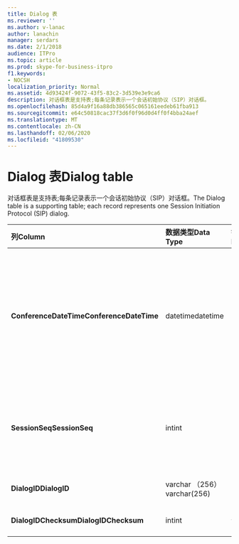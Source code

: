 ```yaml
---
title: Dialog 表
ms.reviewer: ''
ms.author: v-lanac
author: lanachin
manager: serdars
ms.date: 2/1/2018
audience: ITPro
ms.topic: article
ms.prod: skype-for-business-itpro
f1.keywords:
- NOCSH
localization_priority: Normal
ms.assetid: 4d93424f-9072-43f5-83c2-3d539e3e9ca6
description: 对话框表是支持表;每条记录表示一个会话初始协议（SIP）对话框。
ms.openlocfilehash: 85d4a9f16a88db386565c065161eedeb61fba913
ms.sourcegitcommit: e64c50818cac37f3d6f0f96d0d4ff0f4bba24aef
ms.translationtype: MT
ms.contentlocale: zh-CN
ms.lasthandoff: 02/06/2020
ms.locfileid: "41809530"
---
```

# <a name="dialog-table"></a><span data-ttu-id="b8280-103">Dialog 表</span><span class="sxs-lookup"><span data-stu-id="b8280-103">Dialog table</span></span>
 
<span data-ttu-id="b8280-104">对话框表是支持表;每条记录表示一个会话初始协议（SIP）对话框。</span><span class="sxs-lookup"><span data-stu-id="b8280-104">The Dialog table is a supporting table; each record represents one Session Initiation Protocol (SIP) dialog.</span></span>
  
|<span data-ttu-id="b8280-105">**列**</span><span class="sxs-lookup"><span data-stu-id="b8280-105">**Column**</span></span>|<span data-ttu-id="b8280-106">**数据类型**</span><span class="sxs-lookup"><span data-stu-id="b8280-106">**Data Type**</span></span>|<span data-ttu-id="b8280-107">**键/索引**</span><span class="sxs-lookup"><span data-stu-id="b8280-107">**Key/Index**</span></span>|<span data-ttu-id="b8280-108">**详细信息**</span><span class="sxs-lookup"><span data-stu-id="b8280-108">**Details**</span></span>|
|:-----|:-----|:-----|:-----|
|<span data-ttu-id="b8280-109">**ConferenceDateTime**</span><span class="sxs-lookup"><span data-stu-id="b8280-109">**ConferenceDateTime**</span></span> <br/> |<span data-ttu-id="b8280-110">datetime</span><span class="sxs-lookup"><span data-stu-id="b8280-110">datetime</span></span>  <br/> |<span data-ttu-id="b8280-111">Primary</span><span class="sxs-lookup"><span data-stu-id="b8280-111">Primary</span></span>  <br/> |<span data-ttu-id="b8280-112">优质（QoE） agent 接收来自呼叫方或被叫方的第一个报告的时间。</span><span class="sxs-lookup"><span data-stu-id="b8280-112">Time when the Quality of Excellence (QoE) agent receives the first report from either caller or callee.</span></span> <span data-ttu-id="b8280-113">与 SessionSeq 结合使用以唯一标识会话。</span><span class="sxs-lookup"><span data-stu-id="b8280-113">Used in conjunction with SessionSeq to uniquely identify a session.</span></span>  <br/> |
|<span data-ttu-id="b8280-114">**SessionSeq**</span><span class="sxs-lookup"><span data-stu-id="b8280-114">**SessionSeq**</span></span> <br/> |<span data-ttu-id="b8280-115">int</span><span class="sxs-lookup"><span data-stu-id="b8280-115">int</span></span>  <br/> |<span data-ttu-id="b8280-116">Primary</span><span class="sxs-lookup"><span data-stu-id="b8280-116">Primary</span></span>  <br/> |<span data-ttu-id="b8280-117">序列号，以便在具有相同的 ConferenceDateTime 时区分会话。</span><span class="sxs-lookup"><span data-stu-id="b8280-117">Sequence number to differentiate sessions when they have the same ConferenceDateTime.</span></span>  <br/> |
|<span data-ttu-id="b8280-118">**DialogID**</span><span class="sxs-lookup"><span data-stu-id="b8280-118">**DialogID**</span></span> <br/> |<span data-ttu-id="b8280-119">varchar （256）</span><span class="sxs-lookup"><span data-stu-id="b8280-119">varchar(256)</span></span>  <br/> ||<span data-ttu-id="b8280-120">全局唯一的对话框 ID。</span><span class="sxs-lookup"><span data-stu-id="b8280-120">Dialog ID which is globally unique.</span></span>  <br/> |
|<span data-ttu-id="b8280-121">**DialogIDChecksum**</span><span class="sxs-lookup"><span data-stu-id="b8280-121">**DialogIDChecksum**</span></span> <br/> |<span data-ttu-id="b8280-122">int</span><span class="sxs-lookup"><span data-stu-id="b8280-122">int</span></span>  <br/> |<span data-ttu-id="b8280-123">食指</span><span class="sxs-lookup"><span data-stu-id="b8280-123">index</span></span>  <br/> |<span data-ttu-id="b8280-124">对话框 ID 的校验和。</span><span class="sxs-lookup"><span data-stu-id="b8280-124">Checksum of the Dialog ID.</span></span>  <br/> |
   

